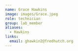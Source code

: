 ```yaml
---
name: Grace Hawkins
image: images/Grace.jpeg
role: technician
group: lab_member
aliases:
  - Hawkins
links:
  email: ghawkin2@fredhutch.org
---
```


